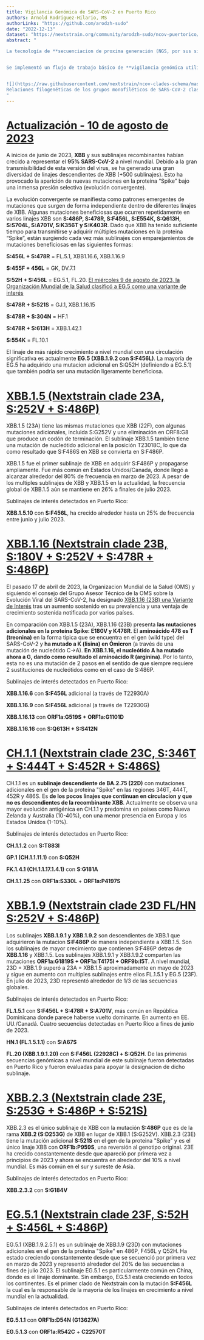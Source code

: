 ```yaml
---
title: Vigilancia Genómica de SARS-CoV-2 en Puerto Rico
authors: Arnold Rodriguez-Hilario, MS
authorLinks: "https://github.com/arodzh-sudo"
date: "2022-12-13"
dataset: "https://nextstrain.org/community/arodzh-sudo/ncov-puertorico/Puerto-Rico/all-time?c=pango_lineage&d=tree,frequencies&f_country=Puerto%20Rico&l=clock&m=div&p=full&showBranchLabels=all"
abstract: "

La tecnología de **secuenciacion de proxima generación (NGS, por sus siglas en ingles)** permite detectar grupos de casos y monitorear nuevas variantes del virus. Los grupos de virus que comparten un conjunto de mutaciones en el genoma se denominan linajes. Algunas variantes que pertenecen a linajes específicos pueden tener características como la capacidad de propagarse más rápidamente, causar una enfermedad más grave o afectar el tratamiento clínico, como el tratamiento con anticuerpos monoclonales. Estas variantes pueden clasificarse como variantes de interés (VOI), variantes bajo monitoreo (VBM), variantes de preocupación (VOC) o variantes de gran preocupación.


Se implementó un flujo de trabajo básico de **vigilancia genómica utilizando la plataforma Nextstrain** para monitorear en tiempo real, la evolución del **SARS-CoV-2 en Puerto Rico**. Este programa permite la visualización de árboles filogenéticos para evaluar la divergencia de los genomas de SARS-CoV-2 de Puerto Rico en comparación con el genoma de referencia Wuhan-Hu-1. **Los linajes presentados en este narrativo son segun el clasificador Nextclade (dataset 2023-08-09)**.


![](https://raw.githubusercontent.com/nextstrain/ncov-clades-schema/master/clades.svg)
Relaciones filogenéticas de los grupos monofiléticos de SARS-CoV-2 clasificados por Nextstrain, fuente: [Nextstrain](https://nextstrain.org/)
"
---
```


# [Actualización - 10 de agosto de 2023](https://nextstrain.org/community/arodzh-sudo/ncov-puertorico/Puerto-Rico/six-months/?branchLabel=emerging_lineage&f_country=Puerto%20Rico&label=clade:22F%20%28XBB%29&showBranchLabels=all)

A inicios de junio de 2023, **XBB** y sus sublinajes recombinantes habían crecido a representar el **95% SARS-CoV-2** a nivel mundial. Debido a la gran transmisibilidad de esta versión del virus, se ha generado una gran diversidad de linajes descendientes de XBB (+500 sublinajes). Esto ha provocado la aparición de nuevas mutaciones en la proteína “Spike” bajo una inmensa presión selectiva (evolución convergente).


La evolución convergente se manifiesta como patrones emergentes de mutaciones que surgen de forma independiente dentro de diferentes linajes de XBB. Algunas mutaciones beneficiosas que ocurren repetidamente en varios linajes XBB son **S:486P, S:478R, S:F456L, S:E554K, S:Q613H, S:S704L, S:A701V, S:K356T y S:K403R**. Dado que XBB ha tenido suficiente tiempo para transmitirse y adquirir múltiples mutaciones en la proteina “Spike”, están surgiendo cada vez más sublinajes con emparejamientos de mutaciones beneficiosas en las siguientes formas:


**S:456L + S:478R** = FL.5.1, XBB1.16.6, XBB.1.16.9


**S:455F + 456L** = GK, DV.7.1


**S:52H + S:456L** = EG.5.1, FL.20. [El miércoles 9 de agosto de 2023, la Organización Mundial de la Salud clasificó a EG.5 como una variante de interés](https://www.google.com/url?sa=t&rct=j&q=&esrc=s&source=web&cd=&ved=2ahUKEwjtwordxtKAAxWhTTABHWBIAvgQFnoECA8QAQ&url=https%3A%2F%2Fwww.who.int%2Fdocs%2Fdefault-source%2Fcoronaviruse%2F09082023eg.5_ire_final.pdf%3Fsfvrsn%3D2aa2daee_1&usg=AOvVaw2v-1ytMErhVWhZiauuSfSU&opi=89978449)


**S:478R + S:521S** = GJ.1, XBB.1.16.15


**S:478R + S:304N** = HF.1


**S:478R + S:613H** = XBB.1.42.1


**S:554K** = FL.10.1


El linaje de más rápido crecimiento a nivel mundial con una circulación significativa es actualmente **EG.5 (XBB.1.9.2 con S:F456L)**. La mayoría de EG.5 ha adquirido una mutacion adicional en S:Q52H (definiendo a EG.5.1) que también podría ser una mutación ligeramente beneficiosa.


# [XBB.1.5 (Nextstrain clade 23A, S:252V + S:486P)](https://nextstrain.org/community/arodzh-sudo/ncov-puertorico/Puerto-Rico/six-months/?branchLabel=aa&f_country=Puerto%20Rico&f_pango_lineage=XBB.1.5,XBB.1.5.10&label=clade:23A%20%28XBB.1.5%29)


XBB.1.5 (23A) tiene las mismas mutaciones que XBB (22F), con algunas mutaciones adicionales, incluida S:G252V y una eliminación en ORF8:G8 que produce un codón de terminación. El sublinaje XBB.1.5 también tiene una mutación de nucleótido adicional en la posición T23018C, lo que da como resultado que S:F486S en XBB se convierta en S:F486P. 


XBB.1.5 fue el primer sublinaje de XBB en adquirir S:F486P y propagarse ampliamente. Fue más común en Estados Unidos/Canada, donde llegó a alcanzar alrededor del 80% de frecuencia en marzo de 2023. A pesar de los multiples sublinajes de XBB y XBB.1.5 en la actualidad, la frecuencia global de XBB.1.5 aún se mantiene en 26% a finales de julio 2023.


Sublinajes de interés detectados en Puerto Rico:


**XBB.1.5.10** con **S:F456L**, ha crecido alrededor hasta un 25% de frecuencia entre junio y julio 2023.


# [XBB.1.16 (Nextstrain clade 23B, S:180V + S:252V + S:478R + S:486P)](https://nextstrain.org/community/arodzh-sudo/ncov-puertorico/Puerto-Rico/six-months/?branchLabel=aa&f_country=Puerto%20Rico&label=clade:23B%20%28XBB.1.16%29&tl=pango_lineage)


El pasado 17 de abril de 2023, la Organizacion Mundial de la Salud (OMS) y siguiendo el consejo del Grupo Asesor Técnico de la OMS sobre la Evolución Viral del SARS-CoV-2, ha designado [XBB.1.16 (23B) una Variante de Interés](https://www.who.int/docs/default-source/coronaviruse/21042023xbb.1.16ra-v2.pdf) tras un aumento sostenido en su prevalencia y una ventaja de crecimiento sostenida notificada por varios países. 


En comparación con XBB.1.5 (23A), XBB.1.16 (23B) presenta **las mutaciones adicionales en la proteína Spike: E180V y K478R**. El **aminoácido 478 es T (treonina)** en la forma típica que se encuentra en el gen (wild type) del SARS-CoV-2 y **ha mutado a K (lisina) en Ómicron** (a través de una mutación de nucleótido C->A). **En XBB.1.16, el nucleótido A ha mutado ahora a G, dando como resultado el aminoácido R (arginina)**. Por lo tanto, esta no es una mutación de 2 pasos en el sentido de que siempre requiere 2 sustituciones de nucleótidos como en el caso de S:486P.


Sublinajes de interés detectados en Puerto Rico:


**XBB.1.16.6** con **S:F456L** adicional (a través de T22930A)


**XBB.1.16.9** con **S:F456L** adicional (a través de T22930G)


**XBB.1.16.13** con **ORF1a:G519S + ORF1a:G1101D**


**XBB.1.16.16** con **S:Q613H + S:S412N**


# [CH.1.1 (Nextstrain clade 23C, S:346T + S:444T + S:452R + S:486S)](https://nextstrain.org/community/arodzh-sudo/ncov-puertorico/Puerto-Rico/six-months/?branchLabel=aa&f_country=Puerto%20Rico&label=clade:23C%20%28CH.1.1%29&tl=pango_lineage)

CH.1.1 es un **sublinaje descendiente de BA.2.75 (22D)** con mutaciones adicionales en el gen de la proteína "Spike" en las regiones 346T, 444T, 452R y 486S. Es **de los pocos linajes que continuan en circulacion y que no es descendientes de la recombinante XBB**. Actualmente se observa una mayor evolución antigénica en CH.1.1 y predomina en paises como Nueva Zelanda y Australia (10-40%), con una menor presencia en Europa y los Estados Unidos (1-10%).


Sublinajes de interés detectados en Puerto Rico:


**CH.1.1.2** con **S:T883I**


**GP.1 (CH.1.1.11.1)** con **S:Q52H**


**FK.1.4.1 (CH.1.1.17.1.4.1)** con **S:G181A**


**CH.1.1.25** con **ORF1a:S330L** + **ORF1a:P4197S**


# [XBB.1.9 (Nextstrain clade 23D FL/HN S:252V + S:486P)](https://nextstrain.org/community/arodzh-sudo/ncov-puertorico/Puerto-Rico/six-months/?branchLabel=aa&f_country=Puerto%20Rico&label=clade:23D%20%28XBB.1.9%29&tl=pango_lineage)


Los sublinajes **XBB.1.9.1 y XBB.1.9.2** son descendientes de XBB.1 que adquirieron la mutacion **S:F486P** de manera independiente a XBB.1.5. Son los sublinajes de mayor crecimiento que contienen S:F486P detras de **XBB.1.16** y XBB.1.5. Los sublinajes XBB.1.9.1 y XBB.1.9.2 comparten las mutaciones **ORF1a:G1819S + ORF1a:T4175I + ORF9b:I5T**. A nivel mundial, 23D = XBB.1.9 superó a 23A = XBB.1.5 aproximadamente en mayo de 2023 y sigue en aumento con multiples sublinajes entre ellos FL.1.5.1 y EG.5 (23F). En julio de 2023, 23D representó alrededor de 1/3 de las secuencias globales.


Sublinajes de interés detectados en Puerto Rico:


**FL.1.5.1** con **S:F456L + S:478R + S:A701V**, más común en República Dominicana donde parece haberse vuelto dominante. En aumento en EE. UU./Canadá. Cuatro secuencias detectadas en Puerto Rico a fines de junio de 2023.


**HN.1 (FL.1.5.1.1)** con **S:A67S**


**FL.20 (XBB.1.9.1.20)** con **S:F456L (22928C) + S:Q52H**. De las primeras secuencias genómicas a nivel mundial de este sublinaje fueron detectadas en Puerto Rico y fueron evaluadas para apoyar la designacion de dicho sublinaje.


# [XBB.2.3 (Nextstrain clade 23E, S:253G + S:486P + S:521S)](https://nextstrain.org/community/arodzh-sudo/ncov-puertorico/Puerto-Rico/six-months/?branchLabel=aa&f_country=Puerto%20Rico&label=clade:23E%20%28XBB.2.3%29&tl=pango_lineage)

XBB.2.3 es el único sublinaje de XBB con la mutación **S:486P** que es de la rama **XBB.2 (S:D253G)** de XBB en lugar de XBB.1 (S:G252V). XBB.2.3 (23E) tiene la mutación adicional **S:521S** en el gen de la proteina "Spike" y es el único linaje XBB con **ORF1b:P959S**, una reversión al genotipo original. 23E ha crecido constantemente desde que apareció por primera vez a principios de 2023 y ahora se encuentra en alrededor del 10% a nivel mundial. Es más común en el sur y sureste de Asia.


Sublinajes de interés detectados en Puerto Rico:


**XBB.2.3.2** con **S:G184V**


# [EG.5.1 (Nextstrain clade 23F, S:52H + S:456L + S:486P)](https://nextstrain.org/community/arodzh-sudo/ncov-puertorico/Puerto-Rico/six-months/?branchLabel=aa&f_country=Puerto%20Rico&label=clade:23F%20%28EG.5.1%29&tl=pango_lineage)

EG.5.1 (XBB.1.9.2.5.1) es un sublinaje de XBB.1.9 (23D) con mutaciones adicionales en el gen de la proteina "Spike" en  486P, F456L y Q52H. Ha estado creciendo constantemente desde que se secuenció por primera vez en marzo de 2023 y representó alrededor del 20% de las secuencias a fines de julio 2023. El sublinaje EG.5.1 es particularmente común en China, donde es el linaje dominante. Sin embargo, EG.5.1 está creciendo en todos los continentes. Es el primer clado de Nextstrain con la mutación **S:F456L** la cual es la responsable de la mayoria de los linajes en crecimiento a nivel mundial en la actualidad.


Sublinajes de interés detectados en Puerto Rico:


**EG.5.1.1** con **ORF1b:D54N (G13627A)**


**EG.5.1.3** con **ORF1a:R542C** + **C22570T**

